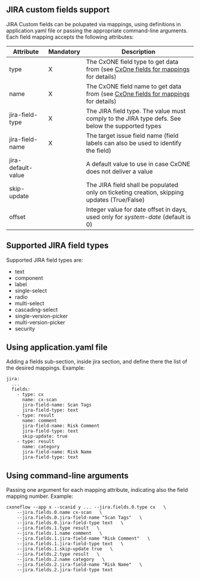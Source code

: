 ## JIRA custom fields support

JIRA Custom fields can be polupated via mappings, using definitions in application.yaml file or passing the appropriate command-line arguments.
Each field mapping accepts the following attributes:

|Attribute|Mandatory|Description|
|---|---|---|
|type|X|The CxONE field type to get data from (see [CxOne fields for mappings](FIELDSMAPPINGS.md) for details)|
|name|X|The CxONE field name to get data from (see [CxOne fields for mappings ](FIELDSMAPPINGS.md) for details)|
|jira-field-type|X|The JIRA field type. The value must comply to the JIRA type defs. See below the supported types|
|jira-field-name|X|The target issue field name (field labels can also be used to identify the field)|
|jira-default-value||A default value to use in case CxONE does not deliver a value|
|skip-update||The JIRA field shall be populated only on ticketing creation, skipping updates (True/False)|
|offset||Integer value for date offset in days, used only for *system-date* (default is 0)|

## Supported JIRA field types

Supported JIRA field types are:
- text
- component
- label
- single-select
- radio
- multi-select
- cascading-select
- single-version-picker
- multi-version-picker
- security

## Using application.yaml file

Adding a fields sub-section, inside jira section, and define there the list of the desired mappings.
Example:
```
jira:
  ...
  fields:
    - type: cx
      name: cx-scan
      jira-field-name: Scan Tags
      jira-field-type: text
    - type: result
      name: comment
      jira-field-name: Risk Comment
      jira-field-type: text
      skip-update: true
    - type: result
      name: category
      jira-field-name: Risk Name
      jira-field-type: text
```

## Using command-line arguments

Passing one argument for each mapping attribute, indicating also the field mapping number.
Example:
```
cxoneflow --app x --scanid y ... --jira.fields.0.type cx   \
    --jira.fields.0.name cx-scan   \
    --jira.fields.0.jira-field-name "Scan Tags"   \
    --jira.fields.0.jira-field-type text   \
    --jira.fields.1.type result   \
    --jira.fields.1.name comment   \
    --jira.fields.1.jira-field-name "Risk Comment"   \
    --jira.fields.1.jira-field-type text   \
    --jira.fields.1.skip-update true   \
    --jira.fields.2.type result   \
    --jira.fields.2.name category   \
    --jira.fields.2.jira-field-name "Risk Name"   \
    --jira.fields.2.jira-field-type text
```
